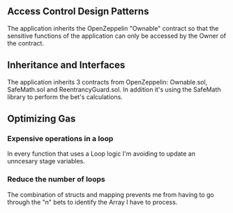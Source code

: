 ## Access Control Design Patterns
The application inherits the OpenZeppelin "Ownable" contract so that the sensitive functions of the application can only be accessed by the Owner of the contract.

## Inheritance and Interfaces
The application inherits 3 contracts from OpenZeppelin: Ownable.sol, SafeMath.sol and ReentrancyGuard.sol.
In addition it's using the SafeMath library to perform the bet's calculations.

## Optimizing Gas
### Expensive operations in a loop
In every function that uses a Loop logic I'm avoiding to update an unncesary stage variables.

### Reduce the number of loops
The combination of structs and mapping prevents me from having to go through the "n" bets to identify the Array I have to process.
